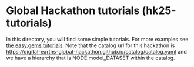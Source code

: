 # Global Hackathon tutorials (hk25-tutorials)

In this directory, you will find some simple tutorials. For more examples see [the easy.gems tutorials](https://easy.gems.dkrz.de/Processing/healpix/index.html).
Note that the catalog url for this hackathon is https://digital-earths-global-hackathon.github.io/catalog/catalog.yaml and we have a hierarchy that is NODE.model_DATASET within the catalog.

